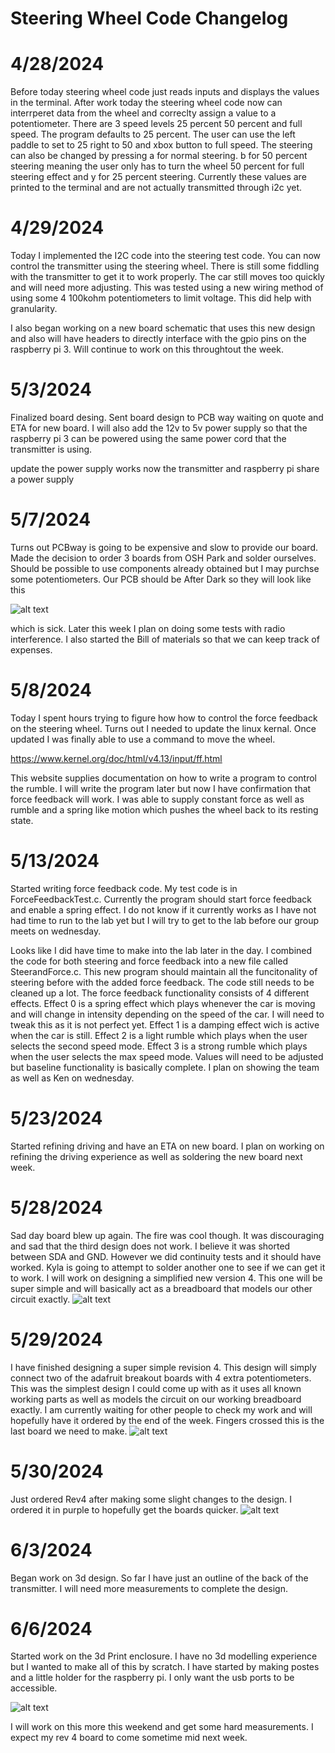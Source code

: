 # Steering Wheel Code Changelog

# 4/28/2024
 Before today steering wheel code just reads inputs and displays the values in the terminal. After work today the steering wheel code now can interrperet data from the wheel and correclty assign a value to a potentiometer. There are 3 speed levels 25 percent 50 percent and full speed. The program defaults to 25 percent. The user can use the left paddle to set to 25 right to 50 and xbox button to full speed. The steering can also be changed by pressing a for normal steering. b for 50 percent steering meaning the user only has to turn the wheel 50 percent for full steering effect and y for 25 percent steering. Currently these values are printed to the terminal and are not actually transmitted through i2c yet.

 # 4/29/2024
 Today I implemented the I2C code into the steering test code. You can now control the transmitter using the steering wheel. There is still some fiddling with the transmitter to get it to work properly. The car still moves too quickly and will need more adjusting. This was tested using a new wiring method of using some 4 100kohm potentiometers to limit voltage. This did help with granularity. 

 I also began working on a new board schematic that uses this new design and also will have headers to directly interface with the gpio pins on the raspberry pi 3. Will continue to work on this throughtout the week.

 # 5/3/2024
 Finalized board desing. Sent board design to PCB way waiting on quote and ETA for new board. I will also add the 12v to 5v power supply so that the raspberry pi 3 can be powered using the same power cord that the transmitter is using.

 update the power supply works now the transmitter and raspberry pi share a power supply

 # 5/7/2024
 Turns out PCBway is going to be expensive and slow to provide our board. Made the decision to order 3 boards from OSH Park and solder ourselves. Should be possible to use components already obtained but I may purchse some potentiometers. Our PCB should be After Dark so they will look like this

  ![alt text](<After Dark-1.jpg>) 
  
  which is sick. Later this week I plan on doing some tests with radio interference. I also started the Bill of materials so that we can keep track of expenses.

  # 5/8/2024
  Today I spent hours trying to figure how how to control the force feedback on the steering wheel. Turns out I needed to update the linux kernal. Once updated I was finally able to use a command to move the wheel.

  https://www.kernel.org/doc/html/v4.13/input/ff.html

  This website supplies documentation on how to write a program to control the rumble. I will write the program later but now I have confirmation that force feedback will work. I was able to supply constant force as well as rumble and a spring like motion which pushes the wheel back to its resting state.

  # 5/13/2024
  Started writing force feedback code. My test code is in ForceFeedbackTest.c. Currently the program should start force feedback and enable a spring effect. I do not know if it currently works as I have not had time to run to the lab yet but I will try to get to the lab before our group meets on wednesday.

  Looks like I did have time to make into the lab later in the day. I combined the code for both steering and force feedback into a new file called SteerandForce.c. This new program should maintain all the funcitonality of steering before with the added force feedback. The code still needs to be cleaned up a lot. The force feedback functionality consists of 4 different effects. Effect 0 is a spring effect which plays whenever the car is moving and will change in intensity depending on the speed of the car. I will need to tweak this as it is not perfect yet. Effect 1 is a damping effect wich is active when the car is still. Effect 2 is a light rumble which plays when the user selects the second speed mode. Effect 3 is a strong rumble which plays when the user selects the max speed mode. Values will need to be adjusted but baseline functionality is basically complete. I plan on showing the team as well as Ken on wednesday.

  # 5/23/2024
  Started refining driving and have an ETA on new board. I plan on working on refining the driving experience as well as soldering the new board next week. 

  # 5/28/2024
  Sad day board blew up again. The fire was cool though. It was discouraging and sad that the third design does not work. I believe it was shorted between SDA and GND. However we did continuity tests and it should have worked. Kyla is going to attempt to solder another one to see if we can get it to work. I will work on designing a simplified new version 4. This one will be super simple and will basically act as a breadboard that models our other circuit exactly. ![alt text](<Version3_soldered board blown up-1.jpg>)

  # 5/29/2024
  I have finished designing a super simple revision 4. This design will simply connect two of the adafruit breakout boards with 4 extra potentiometers. This was the simplest design I could come up with as it uses all known working parts as well as models the circuit on our working breadboard exactly. I am currently waiting for other people to check my work and will hopefully have it ordered by the end of the week. Fingers crossed this is the last board we need to make.
  ![alt text](rev4_design-1.png)

  # 5/30/2024
Just ordered Rev4 after making some slight changes to the design. I ordered it in purple to hopefully get the boards quicker.
![alt text](<rev4 final design-1.png>)

# 6/3/2024
Began work on 3d design. So far I have just an outline of the back of the transmitter. I will need more measurements to complete the design.

# 6/6/2024
Started work on the 3d Print enclosure. I have no 3d modelling experience but I wanted to make all of this by scratch. I have started by making postes and a little holder for the raspberry pi. I only want  the usb ports to be accessible.

![alt text](<Starting 3D Enclosure.png>)

I will work on this more this weekend and get some hard measurements. I expect my rev 4 board to come sometime mid next week.
